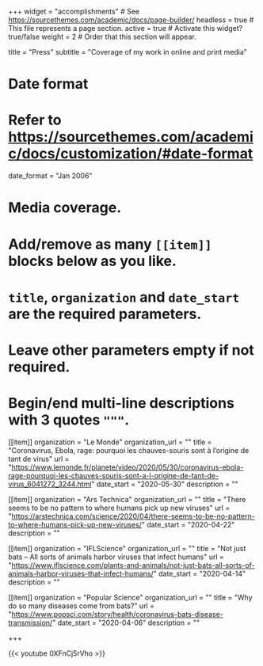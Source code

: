 +++
widget = "accomplishments"  # See https://sourcethemes.com/academic/docs/page-builder/
headless = true  # This file represents a page section.
active = true  # Activate this widget? true/false
weight = 2  # Order that this section will appear.

title = "Press"
subtitle = "Coverage of my work in online and print media"

# Date format
#   Refer to https://sourcethemes.com/academic/docs/customization/#date-format
date_format = "Jan 2006"

# Media coverage.
#   Add/remove as many `[[item]]` blocks below as you like.
#   `title`, `organization` and `date_start` are the required parameters.
#   Leave other parameters empty if not required.
#   Begin/end multi-line descriptions with 3 quotes `"""`.

[[item]]
  organization = "Le Monde"
  organization_url = ""
  title = "Coronavirus, Ebola, rage: pourquoi les chauves-souris sont à l’origine de tant de virus"
  url = "https://www.lemonde.fr/planete/video/2020/05/30/coronavirus-ebola-rage-pourquoi-les-chauves-souris-sont-a-l-origine-de-tant-de-virus_6041272_3244.html"
  date_start = "2020-05-30"
  description = ""


[[item]]
  organization = "Ars Technica"
  organization_url = ""
  title = "There seems to be no pattern to where humans pick up new viruses"
  url = "https://arstechnica.com/science/2020/04/there-seems-to-be-no-pattern-to-where-humans-pick-up-new-viruses/"
  date_start = "2020-04-22"
  description = ""


[[item]]
  organization = "IFLScience"
  organization_url = ""
  title = "Not just bats – All sorts of animals harbor viruses that infect humans"
  url = "https://www.iflscience.com/plants-and-animals/not-just-bats-all-sorts-of-animals-harbor-viruses-that-infect-humans/"
  date_start = "2020-04-14"
  description = ""


[[item]]
  organization = "Popular Science"
  organization_url = ""
  title = "Why do so many diseases come from bats?"
  url = "https://www.popsci.com/story/health/coronavirus-bats-disease-transmission/"
  date_start = "2020-04-06"
  description = ""

+++

{{< youtube 0XFnCj5rVho >}}